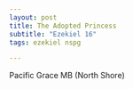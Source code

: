 ```yaml
---
layout: post
title: The Adopted Princess
subtitle: "Ezekiel 16"
tags: ezekiel nspg

---
```

Pacific Grace MB (North Shore)
